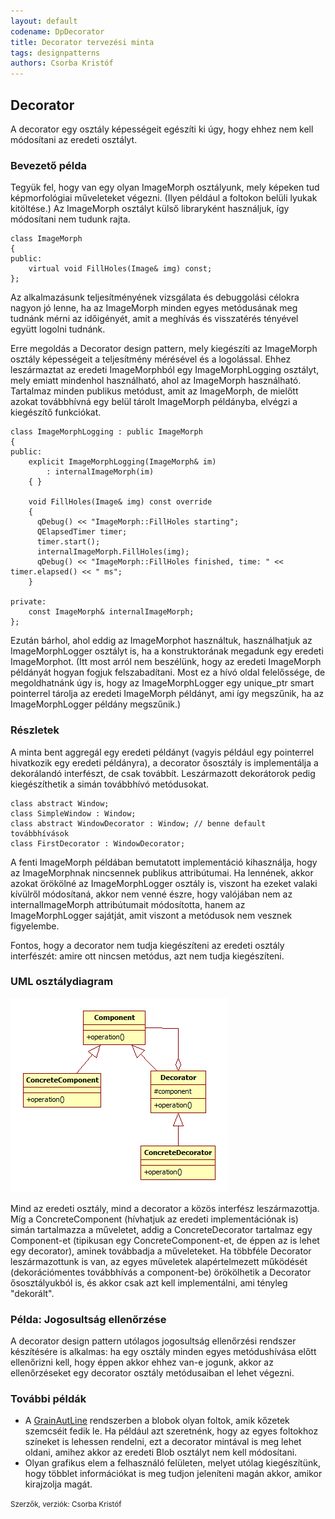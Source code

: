 ```yaml
---
layout: default
codename: DpDecorator
title: Decorator tervezési minta
tags: designpatterns
authors: Csorba Kristóf
---
```


## Decorator

A decorator egy osztály képességeit egészíti ki úgy, hogy ehhez nem kell módosítani az eredeti osztályt.

### Bevezető példa

Tegyük fel, hogy van egy olyan ImageMorph osztályunk, mely képeken tud képmorfológiai műveleteket végezni. (Ilyen például a foltokon belüli lyukak kitöltése.) Az ImageMorph osztályt külső libraryként használjuk, így módosítani nem tudunk rajta.

    class ImageMorph
    {
    public:
        virtual void FillHoles(Image& img) const;
    };

Az alkalmazásunk teljesítményének vizsgálata és debuggolási célokra nagyon jó lenne, ha az ImageMorph minden egyes metódusának meg tudnánk mérni az időigényét, amit a meghívás és visszatérés tényével együtt logolni tudnánk.

Erre megoldás a Decorator design pattern, mely kiegészíti az ImageMorph osztály képességeit a teljesítmény mérésével és a logolással. Ehhez leszármaztat az eredeti ImageMorphból egy ImageMorphLogging osztályt, mely emiatt mindenhol használható, ahol az ImageMorph használható. Tartalmaz minden publikus metódust, amit az ImageMorph, de mielőtt azokat továbbhívná egy belül tárolt ImageMorph példányba, elvégzi a kiegészítő funkciókat.

    class ImageMorphLogging : public ImageMorph
    {
    public:
        explicit ImageMorphLogging(ImageMorph& im)
            : internalImageMorph(im)
        { }

        void FillHoles(Image& img) const override
        {
          qDebug() << "ImageMorph::FillHoles starting";
          QElapsedTimer timer;
          timer.start();
          internalImageMorph.FillHoles(img);
          qDebug() << "ImageMorph::FillHoles finished, time: " << timer.elapsed() << " ms";
        }

    private:
        const ImageMorph& internalImageMorph;
    };

Ezután bárhol, ahol eddig az ImageMorphot használtuk, használhatjuk az ImageMorphLogger osztályt is, ha a konstruktorának megadunk egy eredeti ImageMorphot. (Itt most arról nem beszélünk, hogy az eredeti ImageMorph példányát hogyan fogjuk felszabadítani. Most ez a hívó oldal felelőssége, de megoldhatnánk úgy is, hogy az ImageMorphLogger egy unique_ptr<ImageMorph> smart pointerrel tárolja az eredeti ImageMorph példányt, ami így megszűnik, ha az ImageMorphLogger példány megszűnik.)

### Részletek

A minta bent aggregál egy eredeti példányt (vagyis például egy pointerrel hivatkozik egy eredeti példányra), a decorator ősosztály is implementálja a dekorálandó interfészt, de csak továbbít. Leszármazott dekorátorok pedig kiegészíthetik a simán továbbhívó metódusokat.

    class abstract Window;
    class SimpleWindow : Window;
    class abstract WindowDecorator : Window; // benne default továbbhívások
    class FirstDecorator : WindowDecorator;

A fenti ImageMorph példában bemutatott implementáció kihasználja, hogy az ImageMorphnak nincsennek publikus attribútumai. Ha lennének, akkor azokat örökölné az ImageMorphLogger osztály is, viszont ha ezeket valaki kívülről módosítaná, akkor nem venné észre, hogy valójában nem az internalImageMorph attribútumait módosította, hanem az ImageMorphLogger sajátját, amit viszont a metódusok nem vesznek figyelembe.

Fontos, hogy a decorator nem tudja kiegészíteni az eredeti osztály interfészét: amire ott nincsen metódus, azt nem tudja kiegészíteni.

### UML osztálydiagram

![](image/Decorator.png)

Mind az eredeti osztály, mind a decorator a közös interfész leszármazottja. Míg a ConcreteComponent (hívhatjuk az eredeti implementációnak is) simán tartalmazza a műveletet, addig a ConcreteDecorator tartalmaz egy Component-et (tipikusan egy ConcreteComponent-et, de éppen az is lehet egy decorator), aminek továbbadja a műveleteket. Ha többféle Decorator leszármazottunk is van, az egyes műveletek alapértelmezett működését (dekorációmentes továbbhívás a component-be) örökölhetik a Decorator ősosztályukból is, és akkor csak azt kell implementálni, ami tényleg "dekorált".

### Példa: Jogosultság ellenőrzése

A decorator design pattern utólagos jogosultság ellenőrzési rendszer készítésére is alkalmas: ha egy osztály minden egyes metódushívása előtt ellenőrizni kell, hogy éppen akkor ehhez van-e jogunk, akkor az ellenőrzéseket egy decorator osztály metódusaiban el lehet végezni.

### További példák

   * A [GrainAutLine](http://bmeaut.github.io/grainautline/) rendszerben a blobok olyan foltok, amik kőzetek szemcséit fedik le. Ha például azt szeretnénk, hogy az egyes foltokhoz színeket is lehessen rendelni, ezt a decorator mintával is meg lehet oldani, amihez akkor az eredeti Blob osztályt nem kell módosítani.
   * Olyan grafikus elem a felhasználó felületen, melyet utólag kiegészítünk, hogy többlet információkat is meg tudjon jeleníteni magán akkor, amikor kirajzolja magát.

<small>Szerzők, verziók: Csorba Kristóf</small>
